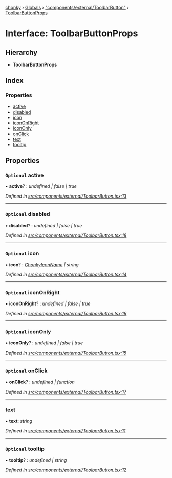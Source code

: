 [chonky](../README.md) › [Globals](../globals.md) › ["components/external/ToolbarButton"](../modules/_components_external_toolbarbutton_.md) › [ToolbarButtonProps](_components_external_toolbarbutton_.toolbarbuttonprops.md)

# Interface: ToolbarButtonProps

## Hierarchy

* **ToolbarButtonProps**

## Index

### Properties

* [active](_components_external_toolbarbutton_.toolbarbuttonprops.md#optional-active)
* [disabled](_components_external_toolbarbutton_.toolbarbuttonprops.md#optional-disabled)
* [icon](_components_external_toolbarbutton_.toolbarbuttonprops.md#optional-icon)
* [iconOnRight](_components_external_toolbarbutton_.toolbarbuttonprops.md#optional-icononright)
* [iconOnly](_components_external_toolbarbutton_.toolbarbuttonprops.md#optional-icononly)
* [onClick](_components_external_toolbarbutton_.toolbarbuttonprops.md#optional-onclick)
* [text](_components_external_toolbarbutton_.toolbarbuttonprops.md#text)
* [tooltip](_components_external_toolbarbutton_.toolbarbuttonprops.md#optional-tooltip)

## Properties

### `Optional` active

• **active**? : *undefined | false | true*

*Defined in [src/components/external/ToolbarButton.tsx:13](https://github.com/TimboKZ/Chonky/blob/2de2c80/src/components/external/ToolbarButton.tsx#L13)*

___

### `Optional` disabled

• **disabled**? : *undefined | false | true*

*Defined in [src/components/external/ToolbarButton.tsx:18](https://github.com/TimboKZ/Chonky/blob/2de2c80/src/components/external/ToolbarButton.tsx#L18)*

___

### `Optional` icon

• **icon**? : *[ChonkyIconName](../enums/_types_icons_types_.chonkyiconname.md) | string*

*Defined in [src/components/external/ToolbarButton.tsx:14](https://github.com/TimboKZ/Chonky/blob/2de2c80/src/components/external/ToolbarButton.tsx#L14)*

___

### `Optional` iconOnRight

• **iconOnRight**? : *undefined | false | true*

*Defined in [src/components/external/ToolbarButton.tsx:16](https://github.com/TimboKZ/Chonky/blob/2de2c80/src/components/external/ToolbarButton.tsx#L16)*

___

### `Optional` iconOnly

• **iconOnly**? : *undefined | false | true*

*Defined in [src/components/external/ToolbarButton.tsx:15](https://github.com/TimboKZ/Chonky/blob/2de2c80/src/components/external/ToolbarButton.tsx#L15)*

___

### `Optional` onClick

• **onClick**? : *undefined | function*

*Defined in [src/components/external/ToolbarButton.tsx:17](https://github.com/TimboKZ/Chonky/blob/2de2c80/src/components/external/ToolbarButton.tsx#L17)*

___

###  text

• **text**: *string*

*Defined in [src/components/external/ToolbarButton.tsx:11](https://github.com/TimboKZ/Chonky/blob/2de2c80/src/components/external/ToolbarButton.tsx#L11)*

___

### `Optional` tooltip

• **tooltip**? : *undefined | string*

*Defined in [src/components/external/ToolbarButton.tsx:12](https://github.com/TimboKZ/Chonky/blob/2de2c80/src/components/external/ToolbarButton.tsx#L12)*
